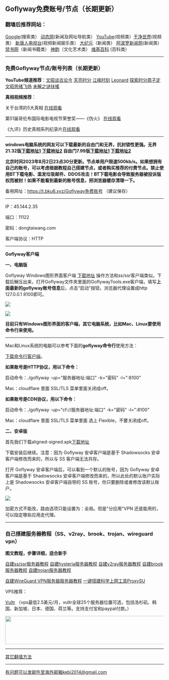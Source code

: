 ## Goflyway免费账号/节点（长期更新）

### 翻墙后推荐网站：

[Google](https://www.google.com)(搜索类） [动态网](http://dongtaiwang.com)(新闻及网址导航类） [YouTube](https://www.youtube.com)(视频类）[干净世界](https://www.ganjing.com/zh-CN)(视频类）  [新唐人电视台](https://www.ntdtv.com)(视频新闻娱乐类）   [大纪元](https://www.epochtimes.com)（新闻类）  [阿波罗新闻网](https://www.aboluowang.com)(新闻类） [禁书网](https://www.bannedbook.org)（新闻书籍类）   [神韵](https://zh-cn.shenyun.com)（文化艺术类） [维基百科](https://zh.wikipedia.org/wiki/Wikipedia:%E9%A6%96%E9%A1%B5) (百科类）

***

### 免费Goflyway节点/账号列表（长期更新）

**YouTube频道推荐**：[文昭谈古论今](https://www.youtube.com/@wenzhaoofficial/videos)    [天亮时分](https://www.youtube.com/@TianLiangTimes/streams)  [江峰时刻](https://www.youtube.com/@JiangFengTimes/videos)  [Leonard](https://www.youtube.com/channel/UC1mx_wcSHtfpLk5N_zY0TRg/videos)  [探索时分周子定](https://www.youtube.com/c/%E6%8E%A2%E7%B4%A2%E6%99%82%E5%88%86-%E5%91%A8%E5%AD%90%E5%AE%9A/videos) [文昭思绪飞扬](https://www.youtube.com/channel/UCTu_hTaVf3DJMpMIyOAq2Ew/videos) [未解之谜扶搖](https://www.youtube.com/c/%E6%9C%AA%E8%A7%A3%E4%B9%8B%E8%AC%8E%E6%89%B6%E6%90%96/videos)

**真相视频推荐**：

关于台湾的5大真相 [在线观看](https://www.youtube.com/watch?v=O2hbHbdYG2w&ab_channel=Leonard)

第51届哥伦布国际电影电视节荣誉奖——《伪火》  [在线观看](http://cn.ntdtv.com/gb/2014/01/07/a24016.html) 

《九评》历史真相系列纪录片[在线观看](https://www.tuidang.org/9ping/)

***

**windows电脑系统的网友可以下载最新的自由门和无界，抗封锁性更强。无界21.32版[下载地址1](https://d2.freessr2.xyz/u2132.exe) [下载地址2](https://d.ssrfree4.xyz/u2132.exe) 自由门7.99版[下载地址1](https://d2.freessr2.xyz/fg799p.zip) [下载地址2](https://d.ssrfree4.xyz/fg799p.zip)**

**北京时间2023年8月2日23点30分更新。节点单用户限速500kb/s。如果想拥有自己的账号，可以考虑根据教程自己搭建节点，或者购买推荐的付费节点。禁止使用BT下载电影、滥发垃圾邮件、DDOS攻击！BT下载电影会导致服务器被投诉版权而被封！如果不能看到最新的账号信息，把浏览器缓存清理一下。**

备用网址：https://t.bku6.xyz/Goflyway免费账号 （建议保存）

***

IP：45.144.2.35

端口：11122

密码：dongtaiwang.com

客户端协议：HTTP


***

**Goflyway客户端**

**一、电脑版**

Goflyway Windows图形界面客户端 [下载地址](https://d.ssrfree4.xyz/Goflyway.7z)  操作方法和ss/ssr客户端类似。下载后解压出来，打开Goflyway文件夹里面的GoflywayTools.exe客户端，填写**上面最新的goflyway账号信息**后，点击“启动”按钮，浏览器代理设置成http 127.0.0.1 8100即可。

![](https://fastly.jsdelivr.net/gh/Alvin9999/PAC/goflyway/gy1.png)

![](https://fastly.jsdelivr.net/gh/Alvin9999/PAC/goflyway/goflyway-001.jpg)

**目前只有Windows图形界面的客户端，其它电脑系统，比如Mac、Linux要使用命令行来使用。**

***

Mac和Linux系统的电脑可以参考下面的**goflyway命令行**使用方法：

[下载命令行客户端](https://github.com/coyove/goflyway/releases)。

**如果账号是HTTP协议，用以下命令：**

启动命令：./goflyway -up="服务器地址:端口" -k="密码" -l=":8100"

Mac：cloudflare 里面 SSL/TLS 菜单里面关闭成off。

**如果账号是CDN协议，用以下命令：**

启动命令：./goflyway -up="cf://服务器地址:端口" -k="密码" -l=":8100"

Mac：cloudflare 里面 SSL/TLS 菜单里面 选上 Flexible，不要关闭成off。

**二、安卓版**

首先我们下载aligned-signed.apk[下载地址](https://github.com/coyove/goflyway/releases/download/2.0.0rc1/ss-align-signed.apk)

下载安装后继续。注意：因为 Goflyway 安卓客户端是基于 Shadowsocks 安卓客户端修改而来的，所以与 SS 客户端无法共存。

打开 Goflyway 安卓客户端后，可以看到一个默认的账号，因为 Goflyway 安卓客户端是基于 Shadowsocks 安卓客户端修改而来的，所以此处的默认账户实际上是 Shadowsocks 安卓客户端自带的 SS 账号，你只要删除或者修改该默认账户。

![](https://raw.githubusercontent.com/Alvin9999/pac2/master/goan2.png)

加密方式不能改，路由选项只能设置为：全局。但是"分应用"VPN 还是能用的，可以指定哪些应用走代理。

***

### 自己搭建服务器教程（SS、v2ray、brook、trojan、wireguard vpn） 

**图文教程，步骤详细，适合新手**

[自建ss/ssr服务器教程](https://github.com/Alvin9999/new-pac/wiki/%E8%87%AA%E5%BB%BAss%E6%9C%8D%E5%8A%A1%E5%99%A8%E6%95%99%E7%A8%8B) 
[自建hysteria服务器教程](https://github.com/Alvin9999/new-pac/wiki/%E8%87%AA%E5%BB%BAhysteria%E6%9C%8D%E5%8A%A1%E5%99%A8%E6%95%99%E7%A8%8B) 
[自建v2ray服务器教程](https://github.com/Alvin9999/new-pac/wiki/%E8%87%AA%E5%BB%BAv2ray%E6%9C%8D%E5%8A%A1%E5%99%A8%E6%95%99%E7%A8%8B) 
[自建brook服务器教程](https://github.com/Alvin9999/new-pac/wiki/%E8%87%AA%E5%BB%BAbrook%E6%9C%8D%E5%8A%A1%E5%99%A8%E6%95%99%E7%A8%8B) 
[自建trojan服务器教程](https://github.com/Alvin9999/new-pac/wiki/%E8%87%AA%E5%BB%BAtrojan%E6%9C%8D%E5%8A%A1%E5%99%A8%E6%95%99%E7%A8%8B) 

[自建WireGuard VPN服务器服务器教程](https://github.com/Alvin9999/new-pac/wiki/%E8%87%AA%E5%BB%BAWireGuard-VPN%E6%9C%8D%E5%8A%A1%E5%99%A8%E6%95%99%E7%A8%8B)
[一键搭建科学上网工具ProxySU](https://github.com/Alvin9999/new-pac/wiki/%E4%B8%80%E9%94%AE%E6%90%AD%E5%BB%BA%E7%A7%91%E5%AD%A6%E4%B8%8A%E7%BD%91%E5%B7%A5%E5%85%B7ProxySU) 

VPS推荐：

[Vultr](https://www.vultr.com/?ref=7048874) （vps最低2.5美元/月，vultr全球25个服务器位置可选，包括洛杉矶、韩国、新加坡、日本、德国、荷兰等。支持支付宝和paypal付款。）

<a href="https://www.vultr.com/?ref=7048874"><img src="https://www.vultr.com/media/banners/banner_728x90.png" width="728" height="90"></a>

***

[其它翻墙方法](https://github.com/Alvin9999/new-pac/wiki/)

***

有问题可以发邮件至海外邮箱kebi2014@gmail.com